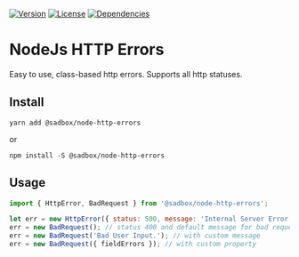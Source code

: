 [![Version](https://badgen.net/npm/v/@sadbox/node-http-errors)](https://www.npmjs.com/package/@sadbox/node-http-errors) [![License](https://badgen.net/npm/license/@sadbox/node-http-errors)](https://www.npmjs.com/package/@sadbox/node-http-errors) [![Dependencies](https://badgen.net/david/dep/strayiker/node-http-errors)](https://www.npmjs.com/package/@sadbox/node-http-errors)

# NodeJs HTTP Errors

Easy to use, class-based http errors. Supports all http statuses.

## Install

`yarn add @sadbox/node-http-errors`

or

`npm install -S @sadbox/node-http-errors`

## Usage

```javascript
import { HttpError, BadRequest } from '@sadbox/node-http-errors';

let err = new HttpError({ status: 500, message: 'Internal Server Error.' });
err = new BadRequest(); // status 400 and default message for bad request error
err = new BadRequest('Bad User Input.'); // with custom message
err = new BadRequest({ fieldErrors }); // with custom property
```
